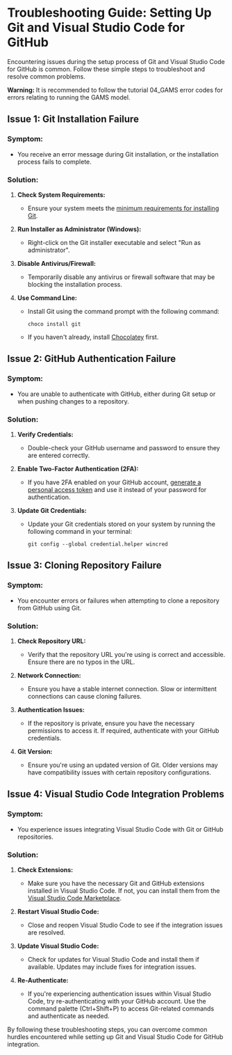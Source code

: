 # Troubleshooting Guide: Setting Up Git and Visual Studio Code for GitHub

Encountering issues during the setup process of Git and Visual Studio Code for GitHub is common. Follow these simple steps to troubleshoot and resolve common problems.

**Warning:**
It is recommended to follow the tutorial 04_GAMS error codes for errors relating to running the GAMS model.

## Issue 1: Git Installation Failure

### Symptom:
- You receive an error message during Git installation, or the installation process fails to complete.

### Solution:
1. **Check System Requirements:**
   - Ensure your system meets the [minimum requirements for installing Git](https://git-scm.com/book/en/v2/Getting-Started-Installing-Git).
   
2. **Run Installer as Administrator (Windows):**
   - Right-click on the Git installer executable and select "Run as administrator".

3. **Disable Antivirus/Firewall:**
   - Temporarily disable any antivirus or firewall software that may be blocking the installation process.

4. **Use Command Line:**
   - Install Git using the command prompt with the following command:
     ```
     choco install git
     ```
   - If you haven't already, install [Chocolatey](https://chocolatey.org/) first.

## Issue 2: GitHub Authentication Failure

### Symptom:
- You are unable to authenticate with GitHub, either during Git setup or when pushing changes to a repository.

### Solution:
1. **Verify Credentials:**
   - Double-check your GitHub username and password to ensure they are entered correctly.

2. **Enable Two-Factor Authentication (2FA):**
   - If you have 2FA enabled on your GitHub account, [generate a personal access token](https://github.com/settings/tokens) and use it instead of your password for authentication.

3. **Update Git Credentials:**
   - Update your Git credentials stored on your system by running the following command in your terminal:
     ```
     git config --global credential.helper wincred
     ```

## Issue 3: Cloning Repository Failure

### Symptom:
- You encounter errors or failures when attempting to clone a repository from GitHub using Git.

### Solution:
1. **Check Repository URL:**
   - Verify that the repository URL you're using is correct and accessible. Ensure there are no typos in the URL.

2. **Network Connection:**
   - Ensure you have a stable internet connection. Slow or intermittent connections can cause cloning failures.

3. **Authentication Issues:**
   - If the repository is private, ensure you have the necessary permissions to access it. If required, authenticate with your GitHub credentials.

4. **Git Version:**
   - Ensure you're using an updated version of Git. Older versions may have compatibility issues with certain repository configurations.

## Issue 4: Visual Studio Code Integration Problems

### Symptom:
- You experience issues integrating Visual Studio Code with Git or GitHub repositories.

### Solution:
1. **Check Extensions:**
   - Make sure you have the necessary Git and GitHub extensions installed in Visual Studio Code. If not, you can install them from the [Visual Studio Code Marketplace](https://marketplace.visualstudio.com/).

2. **Restart Visual Studio Code:**
   - Close and reopen Visual Studio Code to see if the integration issues are resolved.

3. **Update Visual Studio Code:**
   - Check for updates for Visual Studio Code and install them if available. Updates may include fixes for integration issues.

4. **Re-Authenticate:**
   - If you're experiencing authentication issues within Visual Studio Code, try re-authenticating with your GitHub account. Use the command palette (Ctrl+Shift+P) to access Git-related commands and authenticate as needed.

By following these troubleshooting steps, you can overcome common hurdles encountered while setting up Git and Visual Studio Code for GitHub integration.
